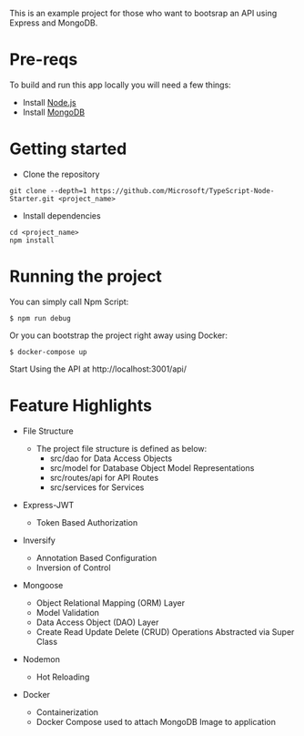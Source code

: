 This is an example project for those who want to bootsrap an API using Express and MongoDB.

# Pre-reqs
To build and run this app locally you will need a few things:
- Install [Node.js](https://nodejs.org/en/)
- Install [MongoDB](https://docs.mongodb.com/manual/installation/)

# Getting started
- Clone the repository
```
git clone --depth=1 https://github.com/Microsoft/TypeScript-Node-Starter.git <project_name>
```
- Install dependencies
```
cd <project_name>
npm install
```

# Running the project

You can simply call Npm Script:

```
$ npm run debug
```

Or you can bootstrap the project right away using Docker:

```
$ docker-compose up
```

Start Using the API at http://localhost:3001/api/

# Feature Highlights

* File Structure

  * The project file structure is defined as below:
	* src/dao for Data Access Objects
	* src/model for Database Object Model Representations
	* src/routes/api for API Routes
	* src/services for Services
	
* Express-JWT
   * Token Based Authorization

* Inversify
   * Annotation Based Configuration
   * Inversion of Control

* Mongoose
	* Object Relational Mapping (ORM) Layer
	* Model Validation
	* Data Access Object (DAO) Layer
	* Create Read Update Delete (CRUD) Operations Abstracted via Super Class
  
* Nodemon
  * Hot Reloading
	
* Docker
  * Containerization
  * Docker Compose used to attach MongoDB Image to application

